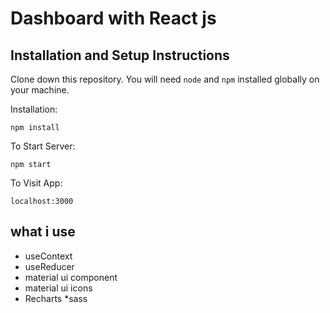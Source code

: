 # Dashboard with React js 
## Installation and Setup Instructions

Clone down this repository. You will need `````node````` and `````npm````` installed globally on your machine.

Installation:

`````npm install`````

To Start Server:

`````npm start`````

To Visit App:

`````localhost:3000`````

## what i use 

* useContext
* useReducer
* material ui component
* material ui icons
* Recharts
*sass

